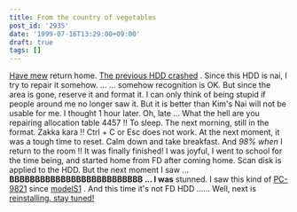 ```yaml
---
title: From the country of vegetables
post_id: '2935'
date: '1999-07-16T13:29:00+09:00'
draft: true
tags: []
---
```


[Have mew](/2933) return home. [The previous HDD crashed](/2933) . Since this HDD is nai, I try to repair it somehow. ... ... somehow recognition is OK. But since the area is gone, reserve it and format it. I can only think of being stupid if people around me no longer saw it. But it is better than Kim's Nai will not be usable for me. I thought 1 hour later. Oh, late ... What the hell are you repairing allocation table 4457 !! To sleep. The next morning, still in the format. Zakka kara !! Ctrl + C or Esc does not work. At the next moment, it was a tough time to reset. Calm down and take breakfast. And _98% when_ I return to the room !! It was finally finished! I was joyful, I went to school for the time being, and started home from FD after coming home. Scan disk is applied to the HDD. But the next moment I saw ... **BBBBBBBBBBBBBBBBBBBBBBBBBB ... I was** stunned. I saw this kind of [PC-9821](/pc-9821) since [modelS1](/pc-9821) . And this time it's not FD HDD ...... Well, next is [reinstalling. stay tuned!](/2937)
